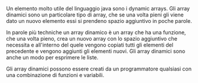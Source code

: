 Un elemento molto utile del linguaggio java sono i dynamic arrays.
Gli array dinamici sono un particolare tipo di array, che se una volta pieni
gli viene dato un nuovo elemento essi si prendeno spazio aggiuntivo in poche parole.

In parole più techniche un array dinamico è un array che ha una funzione, che
una volta pieno, crea un nuovo array con lo spazio aggiuntivo che necessita e
all'interno del quele vengono copiati tutti gli elementi del precedente e
vengono aggiunti gli elementi nuovi.
Gli array dinamici sono anche un modo per esprimere le liste.

Gli array dinamici possono essere creati da un programmatore qualsiasi con una
combinazione di funzioni e variabili.